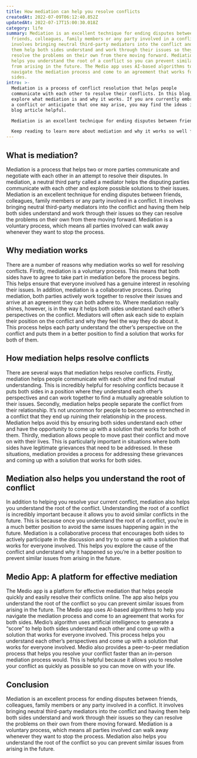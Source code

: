 ```yaml
---
title: How mediation can help you resolve conflicts
createdAt: 2022-07-09T06:12:40.852Z
updatedAt: 2022-07-17T15:00:30.018Z
category: life
summary: Mediation is an excellent technique for ending disputes between
  friends, colleagues, family members or any party involved in a conflict. It
  involves bringing neutral third-party mediators into the conflict and having
  them help both sides understand and work through their issues so they can
  resolve the problems on their own from there moving forward. Mediation also
  helps you understand the root of a conflict so you can prevent similar issues
  from arising in the future. The Medio app uses AI-based algorithms to help you
  navigate the mediation process and come to an agreement that works for both
  sides.
intro: >-
  Mediation is a process of conflict resolution that helps people
  communicate with each other to resolve their conflicts. In this blog, we will
  explore what mediation is and why it works. If you are currently embroiled in
  a conflict or anticipate that one may arise, you may find the ideas in this
  blog article helpful. 

  Mediation is an excellent technique for ending disputes between friends, colleagues, family members or any party involved in a conflict. It involves bringing neutral third-party mediators into the conflict and having them help both sides understand and work through their issues so they can resolve the problems on their own from there moving forward. 

  Keep reading to learn more about mediation and why it works so well for resolving conflicts.
---
```


## What is mediation?

Mediation is a process that helps two or more parties communicate and negotiate with each other in an attempt to resolve their disputes. In mediation, a neutral third party called a mediator helps the disputing parties communicate with each other and explore possible solutions to their issues. Mediation is an excellent technique for ending disputes between friends, colleagues, family members or any party involved in a conflict. It involves bringing neutral third-party mediators into the conflict and having them help both sides understand and work through their issues so they can resolve the problems on their own from there moving forward. Mediation is a voluntary process, which means all parties involved can walk away whenever they want to stop the process.

## Why mediation works

There are a number of reasons why mediation works so well for resolving conflicts. Firstly, mediation is a voluntary process. This means that both sides have to agree to take part in mediation before the process begins. This helps ensure that everyone involved has a genuine interest in resolving their issues. In addition, mediation is a collaborative process. During mediation, both parties actively work together to resolve their issues and arrive at an agreement they can both adhere to.
Where mediation really shines, however, is in the way it helps both sides understand each other’s perspectives on the conflict. Mediators will often ask each side to explain their position on the conflict and why they feel the way they do about it. This process helps each party understand the other’s perspective on the conflict and puts them in a better position to find a solution that works for both of them.

## How mediation helps resolve conflicts

There are several ways that mediation helps resolve conflicts. Firstly, mediation helps people communicate with each other and find mutual understanding. This is incredibly helpful for resolving conflicts because it puts both sides in a position where they understand each other’s perspectives and can work together to find a mutually agreeable solution to their issues.
Secondly, mediation helps people separate the conflict from their relationship. It’s not uncommon for people to become so entrenched in a conflict that they end up ruining their relationship in the process. Mediation helps avoid this by ensuring both sides understand each other and have the opportunity to come up with a solution that works for both of them.
Thirdly, mediation allows people to move past their conflict and move on with their lives. This is particularly important in situations where both sides have legitimate grievances that need to be addressed. In these situations, mediation provides a process for addressing these grievances and coming up with a solution that works for both sides.

## Mediation also helps you understand the root of conflict

In addition to helping you resolve your current conflict, mediation also helps you understand the root of the conflict. Understanding the root of a conflict is incredibly important because it allows you to avoid similar conflicts in the future. This is because once you understand the root of a conflict, you’re in a much better position to avoid the same issues happening again in the future.
Mediation is a collaborative process that encourages both sides to actively participate in the discussion and try to come up with a solution that works for everyone involved. This helps you explore the cause of the conflict and understand why it happened so you’re in a better position to prevent similar issues from arising in the future.

## Medio App: A platform for effective mediation

The Medio app is a platform for effective mediation that helps people quickly and easily resolve their conflicts online. The app also helps you understand the root of the conflict so you can prevent similar issues from arising in the future. The Medio app uses AI-based algorithms to help you navigate the mediation process and come to an agreement that works for both sides.
Medio’s algorithm uses artificial intelligence to generate a “score” to help both sides understand each other and come up with a solution that works for everyone involved. This process helps you understand each other’s perspectives and come up with a solution that works for everyone involved.
Medio also provides a peer-to-peer mediation process that helps you resolve your conflict faster than an in-person mediation process would. This is helpful because it allows you to resolve your conflict as quickly as possible so you can move on with your life.

## Conclusion

Mediation is an excellent process for ending disputes between friends, colleagues, family members or any party involved in a conflict. It involves bringing neutral third-party mediators into the conflict and having them help both sides understand and work through their issues so they can resolve the problems on their own from there moving forward.
Mediation is a voluntary process, which means all parties involved can walk away whenever they want to stop the process. Mediation also helps you understand the root of the conflict so you can prevent similar issues from arising in the future.
